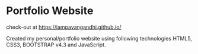 # Portfolio Website

check-out at https://iampavangandhi.github.io/

Created my personal/portfolio website using following technologies HTML5, CSS3, BOOTSTRAP v4.3
and JavaScript.
